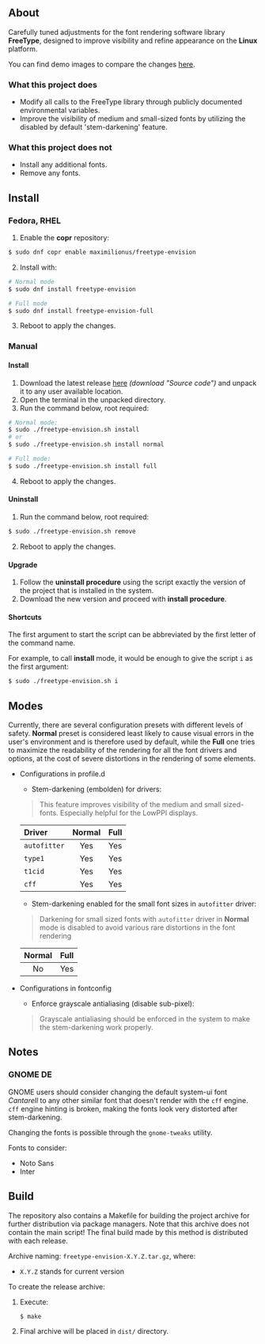 ## About
Carefully tuned adjustments for the font rendering software library
**FreeType**, designed to improve visibility and refine appearance on the
**Linux** platform.

You can find demo images to compare the changes
[here](https://drive.google.com/drive/folders/1gPoAsNOPaaACBdEX2YEvlK0cw5miBfOd?usp=sharing).

### What this project does
- Modify all calls to the FreeType library through publicly documented
  environmental variables.
- Improve the visibility of medium and small-sized fonts by utilizing the
  disabled by default 'stem-darkening' feature.

### What this project does not
- Install any additional fonts.
- Remove any fonts.


## Install

### Fedora, RHEL
1. Enable the **copr** repository:
```sh
$ sudo dnf copr enable maximilionus/freetype-envision
```
2. Install with:
```sh
# Normal mode
$ sudo dnf install freetype-envision

# Full mode
$ sudo dnf install freetype-envision-full
```
3. Reboot to apply the changes.

### Manual
#### Install
1. Download the latest release
   [here](https://github.com/maximilionus/freetype-envision/releases/latest)
   *(download "Source code")* and unpack it to any user available location.
2. Open the terminal in the unpacked directory.
3. Run the command below, root required:
```sh
# Normal mode:
$ sudo ./freetype-envision.sh install
# or
$ sudo ./freetype-envision.sh install normal

# Full mode:
$ sudo ./freetype-envision.sh install full
```
4. Reboot to apply the changes.

#### Uninstall
1. Run the command below, root required:
```sh
$ sudo ./freetype-envision.sh remove
```
2. Reboot to apply the changes.

#### Upgrade
1. Follow the **uninstall procedure** using the script exactly the version of
   the project that is installed in the system.
2. Download the new version and proceed with **install procedure**.

#### Shortcuts
The first argument to start the script can be abbreviated by the first letter
of the command name.

For example, to call **install** mode, it would be enough to give the script
`i` as the first argument:

```sh
$ sudo ./freetype-envision.sh i
```


## Modes
Currently, there are several configuration presets with different levels of
safety. **Normal** preset is considered least likely to cause visual errors in
the user's environment and is therefore used by default, while the **Full** one
tries to maximize the readability of the rendering for all the font drivers and
options, at the cost of severe distortions in the rendering of some elements.


- Configurations in profile.d
   - Stem-darkening (embolden) for drivers:
   > This feature improves visibility of the medium and small sized-fonts.
   > Especially helpful for the LowPPI displays.

     | Driver       | Normal | Full |
     | :----------- | :----: | :--: |
     | `autofitter` | Yes    | Yes  |
     | `type1`      | Yes    | Yes  |
     | `t1cid`      | Yes    | Yes  |
     | `cff`        | Yes    | Yes  |

   - Stem-darkening enabled for the small font sizes in `autofitter` driver:
   > Darkening for small sized fonts with `autofitter` driver in **Normal**
   > mode is disabled to avoid various rare distortions in the font rendering

     | Normal | Full |
     | :----: | :--: |
     | No     | Yes  |

- Configurations in fontconfig
   - Enforce grayscale antialiasing (disable sub-pixel):
   > Grayscale antialiasing should be enforced in the system to make the
   > stem-darkening work properly.


## Notes
### GNOME DE
GNOME users should consider changing the default system-ui font *Cantarell* to
any other similar font that doesn't render with the `cff` engine. `cff` engine
hinting is broken, making the fonts look very distorted after stem-darkening.

Changing the fonts is possible through the `gnome-tweaks` utility.

Fonts to consider:
- Noto Sans
- Inter


## Build
The repository also contains a Makefile for building the project archive for
further distribution via package managers. Note that this archive does not
contain the main script! The final build made by this method is distributed
with each release.

Archive naming: `freetype-envision-X.Y.Z.tar.gz`, where:
- `X.Y.Z` stands for current version

To create the release archive:
1. Execute:
    ```sh
    $ make
    ```
2. Final archive will be placed in `dist/` directory.

